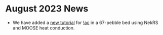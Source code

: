 # August 2023 News

- We have added a [new tutorial](https://cardinal.cels.anl.gov/tutorials/cht4.html)
  for [!ac](LES) in a 67-pebble bed using NekRS and MOOSE heat conduction.
